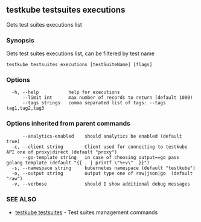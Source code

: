 ## testkube testsuites executions

Gets test suites executions list

### Synopsis

Gets test suites executions list, can be filtered by test name

```
testkube testsuites executions [testSuiteName] [flags]
```

### Options

```
  -h, --help           help for executions
      --limit int      max number of records to return (default 1000)
      --tags strings   comma separated list of tags: --tags tag1,tag2,tag3
```

### Options inherited from parent commands

```
      --analytics-enabled    should analytics be enabled (default true)
  -c, --client string        Client used for connecting to testkube API one of proxy|direct (default "proxy")
      --go-template string   in case of choosing output==go pass golang template (default "{{ . | printf \"%+v\"  }}")
  -s, --namespace string     kubernetes namespace (default "testkube")
  -o, --output string        output type one of raw|json|go  (default "raw")
  -v, --verbose              should I show additional debug messages
```

### SEE ALSO

* [testkube testsuites](testkube_testsuites.md)	 - Test suites management commands

